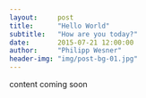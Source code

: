 ```yaml
---
layout:     post
title:      "Hello World"
subtitle:   "How are you today?"
date:       2015-07-21 12:00:00
author:     "Philipp Wesner"
header-img: "img/post-bg-01.jpg"
---
```


<p>content coming soon</p>
